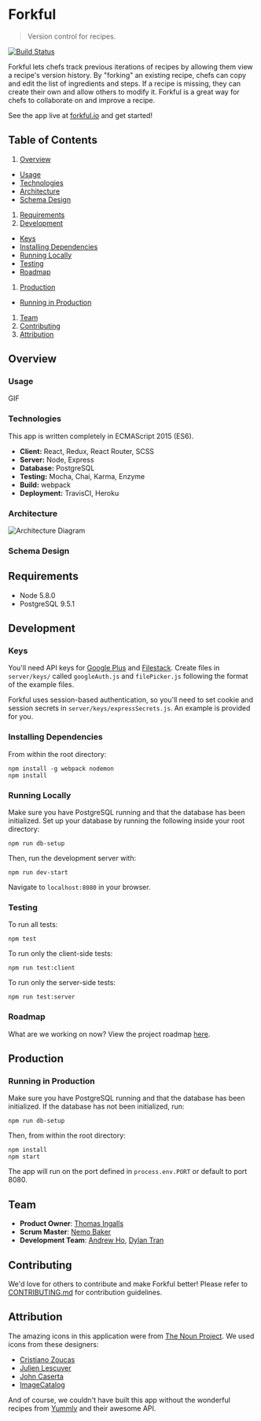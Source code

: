 # Forkful

> Version control for recipes.

[![Build Status](https://travis-ci.org/rompingstalactite/rompingstalactite.svg?branch=master)](https://travis-ci.org/rompingstalactite/rompingstalactite)

Forkful lets chefs track previous iterations of recipes by allowing them view a recipe's version history. By "forking" an existing recipe, chefs can copy and edit the list of ingredients and steps. If a recipe is missing, they can create their own and allow others to modify it. Forkful is a great way for chefs to collaborate on and improve a recipe.

See the app live at [forkful.io](www.forkful.io) and get started!

## Table of Contents

1. [Overview](#overview)
  - [Usage](#usage)
  - [Technologies](#technologies)
  - [Architecture](#architecture)
  - [Schema Design](#schema-design)
1. [Requirements](#requirements)
1. [Development](#development)
  - [Keys](#keys)
  - [Installing Dependencies](#installing-dependencies)
  - [Running Locally](#running-locally)
  - [Testing](#testing)
  - [Roadmap](#roadmap)
1. [Production](#production)
  - [Running in Production](#running-in-production)
1. [Team](#team)
1. [Contributing](#contributing)
1. [Attribution](#attribution)

## Overview
### Usage

GIF

### Technologies

This app is written completely in ECMAScript 2015 (ES6).

- __Client:__ React, Redux, React Router, SCSS
- __Server:__ Node, Express
- __Database:__ PostgreSQL
- __Testing:__ Mocha, Chai, Karma, Enzyme
- __Build:__ webpack
- __Deployment:__ TravisCI, Heroku

### Architecture
![Architecture Diagram](http://i.imgur.com/vymoBpZ.png)

### Schema Design


## Requirements

- Node 5.8.0
- PostgreSQL 9.5.1

## Development


### Keys

You'll need API keys for [Google Plus](https://developers.google.com/+/web/api/rest/oauth#acquiring-and-using-an-api-key) and [Filestack](https://www.filestack.com/plans). Create files in `server/keys/` called `googleAuth.js` and `filePicker.js` following the format of the example files.

Forkful uses session-based authentication, so you'll need to set cookie and session secrets in `server/keys/expressSecrets.js`. An example is provided for you.

### Installing Dependencies

From within the root directory:

```
npm install -g webpack nodemon
npm install
```

### Running Locally

Make sure you have PostgreSQL running and that the database has been initialized.
Set up your database by running the following inside your root directory:

```
npm run db-setup
```
Then, run the development server with:

```
npm run dev-start
```

Navigate to `localhost:8080` in your browser.

### Testing

To run all tests:
```
npm test

```

To run only the client-side tests:
```
npm run test:client

```

To run only the server-side tests:
```
npm run test:server

```

### Roadmap

What are we working on now? View the project roadmap [here](https://github.com/rompingstalactite/rompingstalactite/issues).

## Production

### Running in Production

Make sure you have PostgreSQL running and that the database has been initialized.
If the database has not been initialized, run:

```
npm run db-setup
```

Then, from within the root directory:

```
npm install
npm start
```

The app will run on the port defined in `process.env.PORT` or default to port 8080.

## Team

- __Product Owner__: [Thomas Ingalls](https://github.com/thomasingalls)
- __Scrum Master__: [Nemo Baker](https://github.com/nemobaker)
- __Development Team__: [Andrew Ho](https://github.com/andrewh0), [Dylan Tran](https://github.com/controtie)

## Contributing

We'd love for others to contribute and make Forkful better! Please refer to [CONTRIBUTING.md](CONTRIBUTING.md) for contribution guidelines.

## Attribution

The amazing icons in this application were from [The Noun Project](http://www.thenounproject.com).
We used icons from these designers:

- [Cristiano Zoucas](https://thenounproject.com/term/spaghetti-fork/305007/)
- [Julien Lescuyer](https://thenounproject.com/term/discover/151658/)
- [John Caserta](https://thenounproject.com/term/history/11223/)
- [ImageCatalog](https://thenounproject.com/term/fork/406101/)

And of course, we couldn't have built this app without the wonderful recipes from [Yummly](http://www.yummly.com) and their awesome API.
